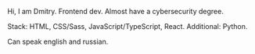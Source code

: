 Hi, I am Dmitry. Frontend dev. Almost have a cybersecurity degree.

Stack: HTML, CSS/Sass, JavaScript/TypeScript, React.
Additional: Python.

Can speak english and russian.

